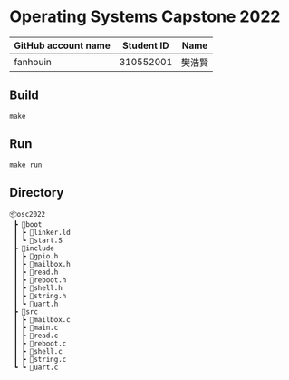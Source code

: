 # Operating Systems Capstone 2022

|GitHub account name|Student ID|Name|
|---|---|---|
|fanhouin|310552001|樊浩賢|

## Build
```
make
```

## Run
```
make run
```
## Directory
```
📦osc2022
 ┣ 📂boot
 ┃ ┣ 📜linker.ld
 ┃ ┗ 📜start.S
 ┣ 📂include
 ┃ ┣ 📜gpio.h
 ┃ ┣ 📜mailbox.h
 ┃ ┣ 📜read.h
 ┃ ┣ 📜reboot.h
 ┃ ┣ 📜shell.h
 ┃ ┣ 📜string.h
 ┃ ┗ 📜uart.h
 ┣ 📂src
 ┃ ┣ 📜mailbox.c
 ┃ ┣ 📜main.c
 ┃ ┣ 📜read.c
 ┃ ┣ 📜reboot.c
 ┃ ┣ 📜shell.c
 ┃ ┣ 📜string.c
 ┗ ┗ 📜uart.c
```